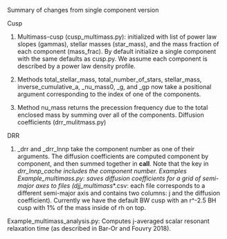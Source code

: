 Summary of changes from single component version

Cusp
1. Multimass-cusp (cusp_multimass.py): initialized with list of power law slopes (gammas), stellar masses (star_mass), and the mass fraction of each component (mass_frac). By default initialize a single component with the same defaults as cusp.py. We assume each component is described by a power law density profile. 

2. Methods total_stellar_mass, total_number_of_stars, stellar_mass, inverse_cumulative_a, _nu_mass0, _g, and _gp now take a positional argument corresponding to the index of one of the components. 
3. Method nu_mass returns the precession frequency due to the total enclosed mass by summing over all of the components. 
Diffusion coefficients (drr_mulitmass.py)

DRR

1. _drr and _drr_lnnp take the component number as one of their arguments. The diffusion coefficients are computed component by component, and then summed together in __call__.  Note that the key in _drr_lnnp_cache includes the component number.
    Examples
Example_multimass.py: saves diffusion coefficients for a grid of semi-major axes to files (djj_multimass_*.csv: each file corresponds to a different semi-major axis and contains two columns: j and the diffusion coefficient). 
Currently we have the default BW cusp with an r^-2.5 BH cusp with 1% of the mass inside of rh on top. 

Example_multimass_analysis.py: Computes j-averaged scalar resonant relaxation time (as described in Bar-Or and Fouvry 2018).
